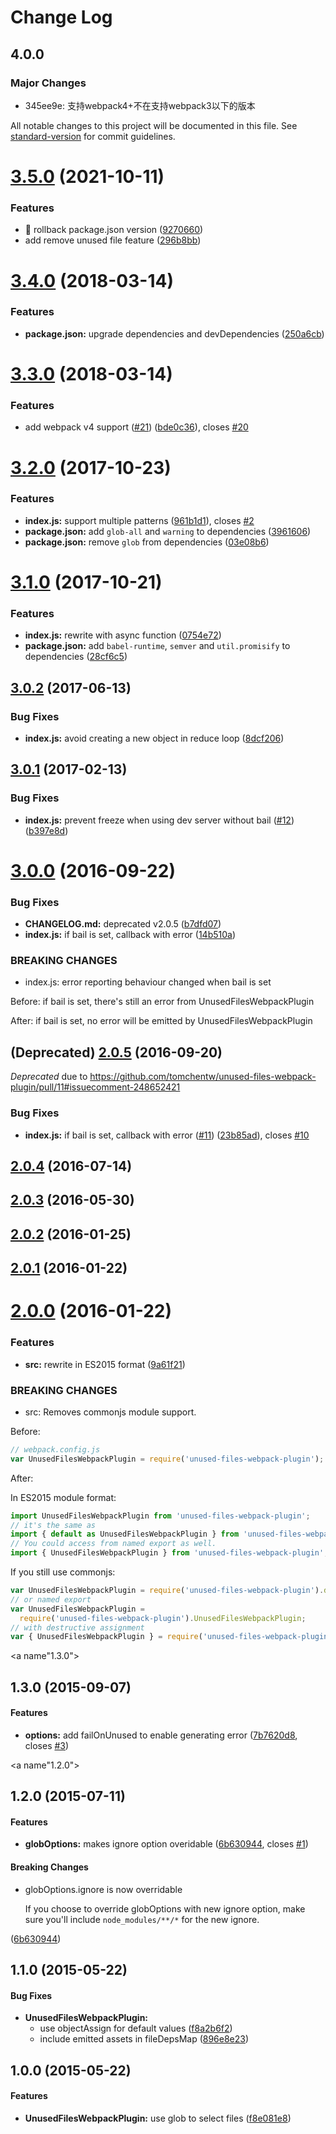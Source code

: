 # Change Log

## 4.0.0

### Major Changes

- 345ee9e: 支持webpack4+不在支持webpack3以下的版本

All notable changes to this project will be documented in this file. See [standard-version](https://github.com/conventional-changelog/standard-version) for commit guidelines.

<a name="3.5.0"></a>

# [3.5.0](https://github.com/Barretem/unused-files-webpack-plugin/compare/v3.4.0...v3.5.0) (2021-10-11)

### Features

- 🎸 rollback package.json version ([9270660](https://github.com/Barretem/unused-files-webpack-plugin/commit/9270660))
- add remove unused file feature ([296b8bb](https://github.com/Barretem/unused-files-webpack-plugin/commit/296b8bb))

<a name="3.4.0"></a>

# [3.4.0](https://github.com/tomchentw/unused-files-webpack-plugin/compare/v3.3.0...v3.4.0) (2018-03-14)

### Features

- **package.json:** upgrade dependencies and devDependencies ([250a6cb](https://github.com/tomchentw/unused-files-webpack-plugin/commit/250a6cb))

<a name="3.3.0"></a>

# [3.3.0](https://github.com/tomchentw/unused-files-webpack-plugin/compare/v3.2.0...v3.3.0) (2018-03-14)

### Features

- add webpack v4 support ([#21](https://github.com/tomchentw/unused-files-webpack-plugin/issues/21)) ([bde0c36](https://github.com/tomchentw/unused-files-webpack-plugin/commit/bde0c36)), closes [#20](https://github.com/tomchentw/unused-files-webpack-plugin/issues/20)

<a name="3.2.0"></a>

# [3.2.0](https://github.com/tomchentw/unused-files-webpack-plugin/compare/v3.1.0...v3.2.0) (2017-10-23)

### Features

- **index.js:** support multiple patterns ([961b1d1](https://github.com/tomchentw/unused-files-webpack-plugin/commit/961b1d1)), closes [#2](https://github.com/tomchentw/unused-files-webpack-plugin/issues/2)
- **package.json:** add `glob-all` and `warning` to dependencies ([3961606](https://github.com/tomchentw/unused-files-webpack-plugin/commit/3961606))
- **package.json:** remove `glob` from dependencies ([03e08b6](https://github.com/tomchentw/unused-files-webpack-plugin/commit/03e08b6))

<a name="3.1.0"></a>

# [3.1.0](https://github.com/tomchentw/unused-files-webpack-plugin/compare/v3.0.2...v3.1.0) (2017-10-21)

### Features

- **index.js:** rewrite with async function ([0754e72](https://github.com/tomchentw/unused-files-webpack-plugin/commit/0754e72))
- **package.json:** add `babel-runtime`, `semver` and `util.promisify` to dependencies ([28cf6c5](https://github.com/tomchentw/unused-files-webpack-plugin/commit/28cf6c5))

<a name="3.0.2"></a>

## [3.0.2](https://github.com/tomchentw/unused-files-webpack-plugin/compare/v3.0.1...v3.0.2) (2017-06-13)

### Bug Fixes

- **index.js:** avoid creating a new object in reduce loop ([8dcf206](https://github.com/tomchentw/unused-files-webpack-plugin/commit/8dcf206))

<a name="3.0.1"></a>

## [3.0.1](https://github.com/tomchentw/unused-files-webpack-plugin/compare/v3.0.0...v3.0.1) (2017-02-13)

### Bug Fixes

- **index.js:** prevent freeze when using dev server without bail ([#12](https://github.com/tomchentw/unused-files-webpack-plugin/issues/12)) ([b397e8d](https://github.com/tomchentw/unused-files-webpack-plugin/commit/b397e8d))

<a name="3.0.0"></a>

# [3.0.0](https://github.com/tomchentw/unused-files-webpack-plugin/compare/v2.0.5...v3.0.0) (2016-09-22)

### Bug Fixes

- **CHANGELOG.md:** deprecated v2.0.5 ([b7dfd07](https://github.com/tomchentw/unused-files-webpack-plugin/commit/b7dfd07))
- **index.js:** if bail is set, callback with error ([14b510a](https://github.com/tomchentw/unused-files-webpack-plugin/commit/14b510a))

### BREAKING CHANGES

- index.js: error reporting behaviour changed when bail is set

Before: if bail is set, there's still an error from UnusedFilesWebpackPlugin

After: if bail is set, no error will be emitted by UnusedFilesWebpackPlugin

<a name="2.0.5"></a>

## (Deprecated) [2.0.5](https://github.com/tomchentw/unused-files-webpack-plugin/compare/v2.0.4...v2.0.5) (2016-09-20)

_Deprecated_ due to https://github.com/tomchentw/unused-files-webpack-plugin/pull/11#issuecomment-248652421

### Bug Fixes

- **index.js:** if bail is set, callback with error ([#11](https://github.com/tomchentw/unused-files-webpack-plugin/issues/11)) ([23b85ad](https://github.com/tomchentw/unused-files-webpack-plugin/commit/23b85ad)), closes [#10](https://github.com/tomchentw/unused-files-webpack-plugin/issues/10)

<a name="2.0.4"></a>

## [2.0.4](https://github.com/tomchentw/unused-files-webpack-plugin/compare/v2.0.3...v2.0.4) (2016-07-14)

<a name="2.0.3"></a>

## [2.0.3](https://github.com/tomchentw/unused-files-webpack-plugin/compare/v2.0.2...v2.0.3) (2016-05-30)

<a name="2.0.2"></a>

## [2.0.2](https://github.com/tomchentw/unused-files-webpack-plugin/compare/v2.0.1...v2.0.2) (2016-01-25)

<a name="2.0.1"></a>

## [2.0.1](https://github.com/tomchentw/unused-files-webpack-plugin/compare/v2.0.0...v2.0.1) (2016-01-22)

<a name="2.0.0"></a>

# [2.0.0](https://github.com/tomchentw/unused-files-webpack-plugin/compare/v1.3.0...v2.0.0) (2016-01-22)

### Features

- **src:** rewrite in ES2015 format ([9a61f21](https://github.com/tomchentw/unused-files-webpack-plugin/commit/9a61f21))

### BREAKING CHANGES

- src: Removes commonjs module support.

Before:

```js
// webpack.config.js
var UnusedFilesWebpackPlugin = require('unused-files-webpack-plugin');
```

After:

In ES2015 module format:

```js
import UnusedFilesWebpackPlugin from 'unused-files-webpack-plugin';
// it's the same as
import { default as UnusedFilesWebpackPlugin } from 'unused-files-webpack-plugin';
// You could access from named export as well.
import { UnusedFilesWebpackPlugin } from 'unused-files-webpack-plugin';
```

If you still use commonjs:

```js
var UnusedFilesWebpackPlugin = require('unused-files-webpack-plugin').default;
// or named export
var UnusedFilesWebpackPlugin =
  require('unused-files-webpack-plugin').UnusedFilesWebpackPlugin;
// with destructive assignment
var { UnusedFilesWebpackPlugin } = require('unused-files-webpack-plugin');
```

<a name"1.3.0"></a>

## 1.3.0 (2015-09-07)

#### Features

- **options:** add failOnUnused to enable generating error ([7b7620d8](https://github.com/tomchentw/unused-files-webpack-plugin/commit/7b7620d8), closes [#3](https://github.com/tomchentw/unused-files-webpack-plugin/issues/3))

<a name"1.2.0"></a>

## 1.2.0 (2015-07-11)

#### Features

- **globOptions:** makes ignore option overidable ([6b630944](https://github.com/tomchentw/unused-files-webpack-plugin/commit/6b630944), closes [#1](https://github.com/tomchentw/unused-files-webpack-plugin/issues/1))

#### Breaking Changes

- globOptions.ignore is now overridable

  If you choose to override globOptions with new ignore option,
  make sure you'll include `node_modules/**/*` for the new ignore.

([6b630944](https://github.com/tomchentw/unused-files-webpack-plugin/commit/6b630944))

## 1.1.0 (2015-05-22)

#### Bug Fixes

- **UnusedFilesWebpackPlugin:**
  - use objectAssign for default values ([f8a2b6f2](https://github.com/tomchentw/unused-files-webpack-plugin/commit/f8a2b6f28825ee6e3898c9f4b60f3e6a22d55bcb))
  - include emitted assets in fileDepsMap ([896e8e23](https://github.com/tomchentw/unused-files-webpack-plugin/commit/896e8e233557de43618ad700b40ed773db73f691))

## 1.0.0 (2015-05-22)

#### Features

- **UnusedFilesWebpackPlugin:** use glob to select files ([f8e081e8](https://github.com/tomchentw/unused-files-webpack-plugin/commit/f8e081e835344820c419dc37162c8028af7ba3f9))
